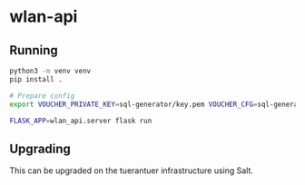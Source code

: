 # wlan-api

## Running

```bash
python3 -m venv venv
pip install .

# Prepare config
export VOUCHER_PRIVATE_KEY=sql-generator/key.pem VOUCHER_CFG=sql-generator/voucher.cfg VOUCHER_BIN=sql-generator/voucher FLASK_SECRET=asdf

FLASK_APP=wlan_api.server flask run
```

## Upgrading

This can be upgraded on the tuerantuer infrastructure using Salt.
